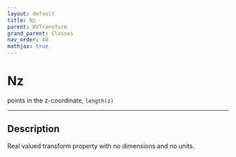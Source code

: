 ```yaml
---
layout: default
title: Nz
parent: WVTransform
grand_parent: Classes
nav_order: 48
mathjax: true
---
```


#  Nz

points in the z-coordinate, `length(z)`


---

## Description
Real valued transform property with no dimensions and no units.

